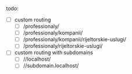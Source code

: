 todo:

- [ ] custom routing
  - [ ] /professionaly/
  - [ ] /professionaly/kompanii/
  - [ ] /professionaly/kompanii/rijeltorskie-uslugi/
  - [ ] /professionaly/rijeltorskie-uslugi/
- [ ] custom routing with subdomains
  - [ ] //localhost/
  - [ ] //subdomain.localhost/
